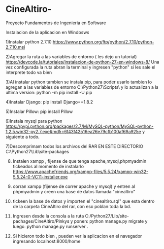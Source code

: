 # CineAltiro-
Proyecto Fundamentos de Ingenieria en Software 


Instalacion de la aplicacion en Windosws

1)Instalar python 2.7.10 https://www.python.org/ftp/python/2.7.10/python-2.7.10.msi

2)Agregar la ruta a las variables de entorno ( les dejo un tutorial)
https://devcode.la/tutoriales/instalacion-de-python-27-en-windows-8/
Una vez configurada la ruta abran la terminal y ingresen "python" si les sale el interprete todo va bien

3)Al instalar python tambien se instala pip, para poder usarlo tambien lo agregan a las variables
 de entorno C:\Python27\Scripts\ y lo actualizan a la ultima version:  python -m pip install -U pip
 

4)Instalar Django:  pip install Django==1.8.2

5)Instalar Pillow: pip install Pillow

6)Instala mysql para python  https://pypi.python.org/packages/2.7/M/MySQL-python/MySQL-python-1.2.5.win32-py2.7.exe#md5=6f43f42516ea26e79cfb100af69a925e y siguiente a todo.


7)Descomprimam todos los archivos del RAR  EN ESTE DIRECTORIO C:\Python27\Lib\site-packages


8) Instalen xampp , fijense de que tenga apache,mysql,phpmyadmin tickeados al momento de instalarlo
https://www.apachefriends.org/xampp-files/5.5.24/xampp-win32-5.5.24-0-VC11-installer.exe

9) corran xampp (fijense de correr apache y mysql) y entren al phpmyadmin y creen una base de datos llamada "cinealtiro"

10) tickeen la base de datos y importen el "cinealtiro.sql" que esta dentro de la carpeta CineAltiro del rar, con eso poblan toda la bd.

11) Ingresen desde la consola a la ruta C:/Python27/Lib/site-pachages/CineAltiro/Pinkys
y  ponen: python manage.py migrate y luego: python manage.py runserver .

12) Si hicieron todo bien  , pueden ver la aplicacion en el navegador ingresando localhost:8000/home 





